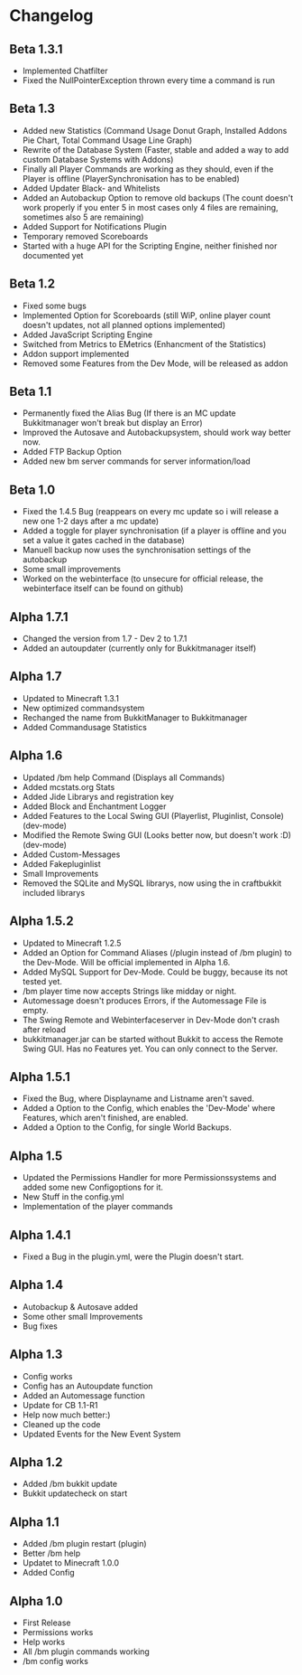 Changelog
=========
Beta 1.3.1
----------
* Implemented Chatfilter
* Fixed the NullPointerException thrown every time a command is run

Beta 1.3
--------
* Added new Statistics (Command Usage Donut Graph, Installed Addons Pie Chart, Total Command Usage Line Graph)
* Rewrite of the Database System (Faster, stable and added a way to add custom Database Systems with Addons)
* Finally all Player Commands are working as they should, even if the Player is offline (PlayerSynchronisation has to be enabled)
* Added Updater Black- and Whitelists
* Added an Autobackup Option to remove old backups (The count doesn't work properly if you enter 5 in most cases only 4 files are remaining, sometimes also 5 are remaining)
* Added Support for Notifications Plugin
* Temporary removed Scoreboards
* Started with a huge API for the Scripting Engine, neither finished nor documented yet

Beta 1.2
--------
* Fixed some bugs
* Implemented Option for Scoreboards (still WiP, online player count doesn't updates, not all planned options implemented)
* Added JavaScript Scripting Engine
* Switched from Metrics to EMetrics (Enhancment of the Statistics)
* Addon support implemented
* Removed some Features from the Dev Mode, will be released as addon

Beta 1.1
--------
* Permanently fixed the Alias Bug (If there is an MC update Bukkitmanager won't break but display an Error)
* Improved the Autosave and Autobackupsystem, should work way better now.
* Added FTP Backup Option
* Added new bm server commands for server information/load

Beta 1.0
--------
* Fixed the 1.4.5 Bug (reappears on every mc update so i will release a new one 1-2 days after a mc update)
* Added a toggle for player synchronisation (if a player is offline and you set a value it gates cached in the database)
* Manuell backup now uses the synchronisation settings of the autobackup
* Some small improvements
* Worked on the webinterface (to unsecure for official release, the webinterface itself can be found on github)

Alpha 1.7.1
-----------
* Changed the version from 1.7 - Dev 2 to 1.7.1
* Added an autoupdater (currently only for Bukkitmanager itself)

Alpha 1.7
---------
* Updated to Minecraft 1.3.1
* New optimized commandsystem
* Rechanged the name from BukkitManager to Bukkitmanager
* Added Commandusage Statistics

Alpha 1.6
---------
* Updated /bm help Command (Displays all Commands)
* Added mcstats.org Stats
* Added Jide Librarys and registration key
* Added Block and Enchantment Logger
* Added Features to the Local Swing GUI (Playerlist, Pluginlist, Console) (dev-mode)
* Modified the Remote Swing GUI (Looks better now, but doesn't work :D) (dev-mode)
* Added Custom-Messages
* Added Fakepluginlist
* Small Improvements
* Removed the SQLite and MySQL librarys, now using the in craftbukkit included librarys

Alpha 1.5.2
-----------
* Updated to Minecraft 1.2.5
* Added an Option for Command Aliases (/plugin instead of /bm plugin) to the Dev-Mode. Will be official implemented in Alpha 1.6.
* Added MySQL Support for Dev-Mode. Could be buggy, because its not tested yet.
* /bm player time now accepts Strings like midday or night.
* Automessage doesn't produces Errors, if the Automessage File is empty.
* The Swing Remote and Webinterfaceserver in Dev-Mode don't crash after reload
* bukkitmanager.jar can be started without Bukkit to access the Remote Swing GUI. Has no Features yet. You can only connect to the Server.

Alpha 1.5.1
-----------
* Fixed the Bug, where Displayname and Listname aren't saved.
* Added a Option to the Config, which enables the 'Dev-Mode' where Features, which aren't finished, are enabled.
* Added a Option to the Config, for single World Backups.

Alpha 1.5
---------
* Updated the Permissions Handler for more Permissionssystems and added some new Configoptions for it.
* New Stuff in the config.yml
* Implementation of the player commands

Alpha 1.4.1
-----------
* Fixed a Bug in the plugin.yml, were the Plugin doesn't start.

Alpha 1.4
---------
* Autobackup & Autosave added
* Some other small Improvements
* Bug fixes

Alpha 1.3
---------
* Config works
* Config has an Autoupdate function
* Added an Automessage function
* Update for CB 1.1-R1
* Help now much better:)
* Cleaned up the code
* Updated Events for the New Event System

Alpha 1.2
---------
* Added /bm bukkit update
* Bukkit updatecheck on start

Alpha 1.1
---------
* Added /bm plugin restart (plugin)
* Better /bm help
* Updatet to Minecraft 1.0.0
* Added Config

Alpha 1.0
---------
* First Release
* Permissions works
* Help works
* All /bm plugin commands working
* /bm config works